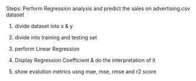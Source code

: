 Steps:
Perform Regression analysis and predict the sales on advertising.csv dataset

1. divide dataset into x & y

2. divide into training and testing set

3. perform Linear Regression

4. Display Regression Coefficient & do the interpretation of it

5. show evalution metrics usng mae, mse, rmse and r2 score

